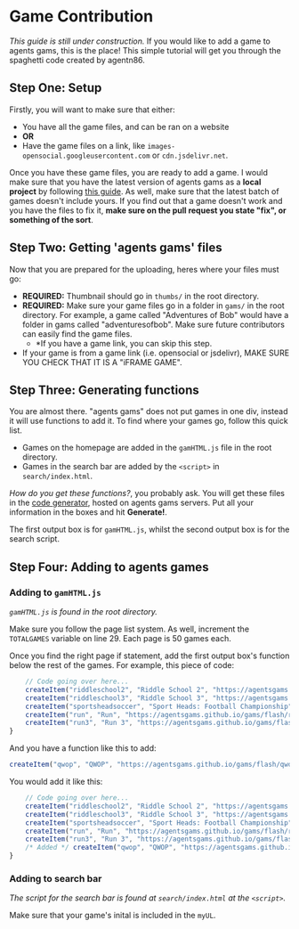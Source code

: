 
# Game Contribution
*This guide is still under construction.*
If you would like to add a game to agents gams, this is the place! This simple tutorial will get you through the spaghetti code created by agentn86.

## Step One: Setup
Firstly, you will want to make sure that either:
* You have all the game files, and can be ran on a website
* **OR**
* Have the game files on a link, like `images-opensocial.googleusercontent.com` or `cdn.jsdelivr.net`.

Once you have these game files, you are ready to add a game. I would make sure that you have the latest version of agents gams as a **local project** by following [this guide](https://github.com/agentsgams/agentsgams.github.io/tree/main?tab=readme-ov-file#run-locally). As well, make sure that the latest batch of games doesn't include yours. If you find out that a game doesn't work and you have the files to fix it, **make sure on the pull request you state "fix", or something of the sort**.

## Step Two: Getting 'agents gams' files
Now that you are prepared for the uploading, heres where your files must go:
* **REQUIRED:** Thumbnail should go in `thumbs/` in the root directory.
* **REQUIRED:** Make sure your game files go in a folder in `gams/` in the root directory. For example, a game called "Adventures of Bob" would have a folder in gams called "adventuresofbob". Make sure future contributors can easily find the game files.
  * *If you have a game link, you can skip this step.
* If your game is from a game link (i.e. opensocial or jsdelivr), MAKE SURE YOU CHECK THAT IT IS A "iFRAME GAME".

## Step Three: Generating functions
You are almost there. "agents gams" does not put games in one div, instead it will use functions to add it. To find where your games go, follow this quick list.

* Games on the homepage are added in the `gamHTML.js` file in the root directory.
* Games in the search bar are added by the `<script>` in `search/index.html`.

*How do you get these functions?*, you probably ask. You will get these files in the [code generator](https://agentsgams.github.io/codegen), hosted on agents gams servers. Put all your information in the boxes and hit **Generate!**.

The first output box is for `gamHTML.js`, whilst the second output box is for the search script.

## Step Four: Adding to agents games

### Adding to `gamHTML.js`
*`gamHTML.js` is found in the root directory.*

Make sure you follow the page list system. As well, increment the `TOTALGAMES` variable on line 29. Each page is 50 games each.

Once you find the right page if statement, add the first output box's function below the rest of the games. For example, this piece of code:

```js
    // Code going over here...
    createItem("riddleschool2", "Riddle School 2", "https://agentsgams.github.io/gams/flash/riddleschool2.html", "./thumbs/riddleschool2.png", "white", "can you help Phil escape again his school through puzzles?", false)
    createItem("riddleschool3", "Riddle School 3", "https://agentsgams.github.io/gams/flash/riddleschool3.html", "./thumbs/riddleschool3.png", "white", "can you help Phil escape his even bigger high school with more puzzles?", false)
    createItem("sportsheadsoccer", "Sport Heads: Football Championship", "https://agentsgams.github.io/gams/flash/sportsheadssoccer.html", "./thumbs/sportsheadSoccer.jpeg", "white", "is another classic Sports Head game where you play soccer against an AI as a head only human.", false)
    createItem("run", "Run", "https://agentsgams.github.io/gams/flash/run.html", "./comingsoon.png", "white", "is excatly what is sounds like- RUN! You can jump and move around to make it to the next level.", false)
    createItem("run3", "Run 3", "https://agentsgams.github.io/gams/flash/run3.html", "./comingsoon.png", "white", "is excatly what is sounds like- RUN! You can jump and move around to make it to the next level.", false)
}
```
And you have a function like this to add:

```js
createItem("qwop", "QWOP", "https://agentsgams.github.io/gams/flash/qwop.html", "./thumbs/qwop.jpeg", "white", "is one of the hardest flash games ever. Can you make it to the end of the race?", false)
```

You would add it like this:

```js
    // Code going over here...
    createItem("riddleschool2", "Riddle School 2", "https://agentsgams.github.io/gams/flash/riddleschool2.html", "./thumbs/riddleschool2.png", "white", "can you help Phil escape again his school through puzzles?", false)
    createItem("riddleschool3", "Riddle School 3", "https://agentsgams.github.io/gams/flash/riddleschool3.html", "./thumbs/riddleschool3.png", "white", "can you help Phil escape his even bigger high school with more puzzles?", false)
    createItem("sportsheadsoccer", "Sport Heads: Football Championship", "https://agentsgams.github.io/gams/flash/sportsheadssoccer.html", "./thumbs/sportsheadSoccer.jpeg", "white", "is another classic Sports Head game where you play soccer against an AI as a head only human.", false)
    createItem("run", "Run", "https://agentsgams.github.io/gams/flash/run.html", "./comingsoon.png", "white", "is excatly what is sounds like- RUN! You can jump and move around to make it to the next level.", false)
    createItem("run3", "Run 3", "https://agentsgams.github.io/gams/flash/run3.html", "./comingsoon.png", "white", "is excatly what is sounds like- RUN! You can jump and move around to make it to the next level.", false)
    /* Added */ createItem("qwop", "QWOP", "https://agentsgams.github.io/gams/flash/qwop.html", "./thumbs/qwop.jpeg", "white", "is one of the hardest flash games ever. Can you make it to the end of the race?", false)
}
```

### Adding to search bar
*The script for the search bar is found at `search/index.html` at the `<script>`.*

Make sure that your game's inital is included in the `myUL`.
